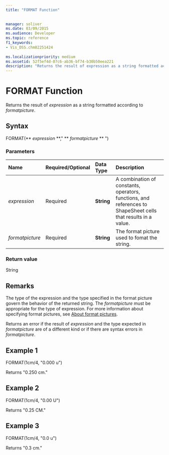 ```yaml
---
title: "FORMAT Function"
 
 
manager: soliver
ms.date: 03/09/2015
ms.audience: Developer
ms.topic: reference
f1_keywords:
- Vis_DSS.chm82251424
 
ms.localizationpriority: medium
ms.assetid: 52f5ef4d-07c6-ab36-bf74-b30b50eea221
description: "Returns the result of expression as a string formatted according to formatpicture."
---
```


# FORMAT Function

Returns the result of  _expression_ as a string formatted according to  _formatpicture_.
  
## Syntax

FORMAT(** *expression* **," ** *formatpicture* ** ") 
  
### Parameters

|**Name**|**Required/Optional**|**Data Type**|**Description**|
|:-----|:-----|:-----|:-----|
| _expression_ <br/> |Required  <br/> |**String** <br/> |A combination of constants, operators, functions, and references to ShapeSheet cells that results in a value.  <br/> |
| _formatpicture_ <br/> |Required  <br/> |**String** <br/> |The format picture used to fomat the string.  <br/> |
   
### Return value

String
  
## Remarks

The type of the expression and the type specified in the format picture govern the behavior of the returned string. The  _formatpicture_ must be appropriate for the type of expression. For more information about specifying format pictures, see [About format pictures](about-format-pictures.md).
  
Returns an error if the result of  _expression_ and the type expected in  _formatpicture_ are of a different kind or if there are syntax errors in  _formatpicture_.
  
## Example 1

FORMAT(1cm/4, "0.000 u")
  
Returns "0.250 cm."
  
## Example 2

FORMAT(1cm/4, "0.00 U")
  
Returns "0.25 CM."
  
## Example 3

FORMAT(1cm/4, "0.0 u")
  
Returns "0.3 cm."
  

